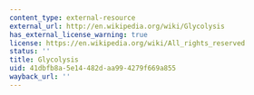 ```yaml
---
content_type: external-resource
external_url: http://en.wikipedia.org/wiki/Glycolysis
has_external_license_warning: true
license: https://en.wikipedia.org/wiki/All_rights_reserved
status: ''
title: Glycolysis
uid: 41dbfb8a-5e14-482d-aa99-4279f669a855
wayback_url: ''
---
```

